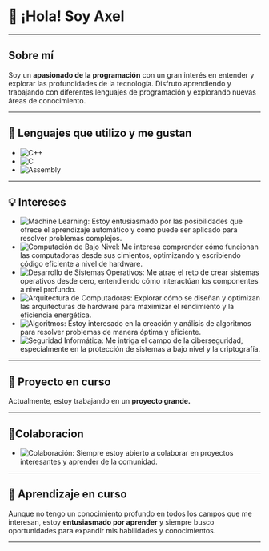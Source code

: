 # 👋 ¡Hola! Soy **Axel**

---

## Sobre mí

Soy un **apasionado de la programación** con un gran interés en entender y explorar las profundidades de la tecnología. Disfruto aprendiendo y trabajando con diferentes lenguajes de programación y explorando nuevas áreas de conocimiento.

---

## 🔧 Lenguajes que utilizo y me gustan

- ![C++](https://img.shields.io/badge/C++-00599C?style=for-the-badge&logo=cplusplus&logoColor=white)
- ![C](https://img.shields.io/badge/C-00599C?style=for-the-badge&logo=c&logoColor=white)
- ![Assembly](https://img.shields.io/badge/Assembly-6E4C13?style=for-the-badge&logo=asm&logoColor=white)

---

## 💡 Intereses

- ![Machine Learning](https://img.shields.io/badge/Machine%20Learning-FF6F61?style=for-the-badge&logo=ml&logoColor=white): Estoy entusiasmado por las posibilidades que ofrece el aprendizaje automático y cómo puede ser aplicado para resolver problemas complejos.
- ![Computación de Bajo Nivel](https://img.shields.io/badge/Computación%20Bajo%20Nivel-000000?style=for-the-badge&logo=hardware&logoColor=white): Me interesa comprender cómo funcionan las computadoras desde sus cimientos, optimizando y escribiendo código eficiente a nivel de hardware.
- ![Desarrollo de Sistemas Operativos](https://img.shields.io/badge/Desarrollo%20de%20Sistemas%20Operativos-2F4F4F?style=for-the-badge&logo=linux&logoColor=white): Me atrae el reto de crear sistemas operativos desde cero, entendiendo cómo interactúan los componentes a nivel profundo.
- ![Arquitectura de Computadoras](https://img.shields.io/badge/Arquitectura%20de%20Computadoras-8B0000?style=for-the-badge&logo=microchip&logoColor=white): Explorar cómo se diseñan y optimizan las arquitecturas de hardware para maximizar el rendimiento y la eficiencia energética.
- ![Algoritmos](https://img.shields.io/badge/Algoritmos-FFA500?style=for-the-badge&logo=codeforces&logoColor=white): Estoy interesado en la creación y análisis de algoritmos para resolver problemas de manera óptima y eficiente.
- ![Seguridad Informática](https://img.shields.io/badge/Seguridad%20Informática-4B0082?style=for-the-badge&logo=security&logoColor=white): Me intriga el campo de la ciberseguridad, especialmente en la protección de sistemas a bajo nivel y la criptografía.

---

## 🚀 Proyecto en curso

Actualmente, estoy trabajando en un **proyecto grande.**

---

## 🎨Colaboracion 


- ![Colaboración](https://img.shields.io/badge/Colaboración-00D084?style=for-the-badge&logo=git&logoColor=white): Siempre estoy abierto a colaborar en proyectos interesantes y aprender de la comunidad.

---

## 🌱 Aprendizaje en curso

Aunque no tengo un conocimiento profundo en todos los campos que me interesan, estoy **entusiasmado por aprender** y siempre busco oportunidades para expandir mis habilidades y conocimientos.

---

